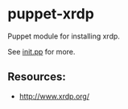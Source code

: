 # puppet-xrdp

Puppet module for installing xrdp.

See [init.pp](manifests/init.pp) for more.

Resources:
--
- http://www.xrdp.org/
